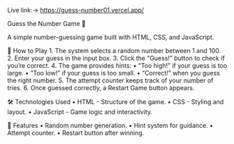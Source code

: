 Live link:-> https://guess-number01.vercel.app/

Guess the Number Game 🎯

A simple number-guessing game built with HTML, CSS, and JavaScript.

🚀 How to Play
	1.	The system selects a random number between 1 and 100.
	2.	Enter your guess in the input box.
	3.	Click the “Guess!” button to check if you’re correct.
	4.	The game provides hints:
	•	“Too high!” if your guess is too large.
	•	“Too low!” if your guess is too small.
	•	“Correct!” when you guess the right number.
	5.	The attempt counter keeps track of your number of tries.
	6.	Once guessed correctly, a Restart Game button appears.

🛠️ Technologies Used
	•	HTML - Structure of the game.
	•	CSS - Styling and layout.
	•	JavaScript - Game logic and interactivity.

 🎯 Features
	•	Random number generation.
	•	Hint system for guidance.
	•	Attempt counter.
	•	Restart button after winning.



